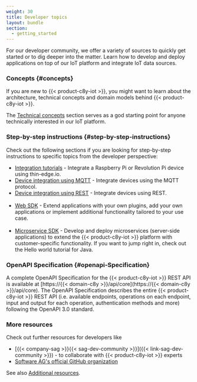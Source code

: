 ```yaml
---
weight: 30
title: Developer topics
layout: bundle
section:
  - getting_started
---
```


<!-- content might be reworked -->

For our developer community, we offer a variety of sources to quickly get started or to dig deeper into the matter. Learn how to develop and deploy applications on top of our IoT platform and integrate IoT data sources.

### Concepts {#concepts}

If you are new to {{< product-c8y-iot >}}, you might want to learn about the architecture, technical concepts and domain models behind {{< product-c8y-iot >}}.

The <a href="/concepts/introduction/">Technical concepts</a> section serves as a god starting point for anyone technically interested in our IoT platform.

### Step-by-step instructions {#step-by-step-instructions}

Check out the following sections if you are looking for step-by-step instructions to specific topics from the developer perspective:

  - [Integration tutorials](/device-integration/integration-tutorials) - Integrate a Raspberry Pi or Revolution Pi device using thin-edge.io.
  - [Device integration using MQTT](/device-integration/mqtt) - Integrate devices using the MQTT protocol.
  - [Device integration using REST](/device-integration/rest) - Integrate devices using REST.
<br><br>
  - [Web SDK](/web/) - Extend applications with your own plugins, add your own applications or implement additional functionality tailored to your use case.
<br><br>
  - [Microservice SDK](/microservice-sdk/) - Develop and deploy microservices (server-side applications) to extend the {{< product-c8y-iot >}} platform with customer-specific functionality. If you want to jump right in, check out the Hello world tutorial for Java.

### OpenAPI Specification {#openapi-Specification}

A complete OpenAPI Specification for the {{< product-c8y-iot >}} REST API is available at [https://{{< domain-c8y >}}/api/core](https://{{< domain-c8y >}}/api/core). The OpenAPI Specification describes the entire {{< product-c8y-iot >}} REST API (i.e. available endpoints, operations on each endpoint, input and output for each operation, authentication methods and more) following the OpenAPI 3.0 standard.

### More resources

Check out further resources for developers like

- [{{< company-sag >}}{{< sag-dev-community >}}]({{< link-sag-dev-community >}}) - to collaborate with {{< product-c8y-iot >}} experts
- [Software AG's official GitHub organization](https://github.com/softwareag)

See also [Additional resources](/additional-resources/).
